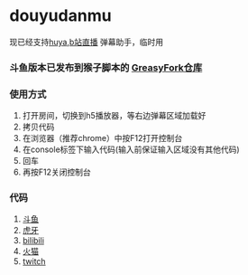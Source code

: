 # douyudanmu

现已经支持[huya](https://github.com/daochouwangu/douyudanmu/blob/master/huyadanmu.js),[b站直播](https://github.com/daochouwangu/douyudanmu/blob/master/bilibilidanmu.js)
弹幕助手，临时用
### 斗鱼版本已发布到猴子脚本的 [GreasyFork仓库](https://greasyfork.org/zh-CN/scripts/383842-%E6%96%97%E9%B1%BC%E5%BC%B9%E5%B9%95%E6%98%BE%E7%A4%BA)

### 使用方式
1. 打开房间，切换到h5播放器，等右边弹幕区域加载好
2. 拷贝代码
3. 在浏览器（推荐chrome）中按F12打开控制台
4. 在console标签下输入代码(输入前保证输入区域没有其他代码)
5. 回车
6. 再按F12关闭控制台

### 代码
1. [斗鱼](https://github.com/daochouwangu/douyudanmu/blob/master/douyudanmu.js)
2. [虎牙](https://github.com/daochouwangu/douyudanmu/blob/master/huyadanmu.js)
3. [bilibili](https://github.com/daochouwangu/douyudanmu/blob/master/bilibilidanmu.js)
4. [火猫](https://github.com/daochouwangu/douyudanmu/blob/master/huomaodanmu.js)
5. [twitch](https://github.com/daochouwangu/douyudanmu/blob/master/twitchdanmu.js)
